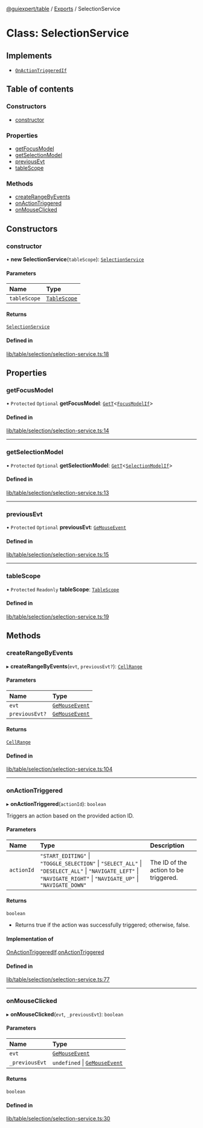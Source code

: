 [@guiexpert/table](../README.md) / [Exports](../modules.md) / SelectionService

# Class: SelectionService

## Implements

- [`OnActionTriggeredIf`](../interfaces/OnActionTriggeredIf.md)

## Table of contents

### Constructors

- [constructor](SelectionService.md#constructor)

### Properties

- [getFocusModel](SelectionService.md#getfocusmodel)
- [getSelectionModel](SelectionService.md#getselectionmodel)
- [previousEvt](SelectionService.md#previousevt)
- [tableScope](SelectionService.md#tablescope)

### Methods

- [createRangeByEvents](SelectionService.md#createrangebyevents)
- [onActionTriggered](SelectionService.md#onactiontriggered)
- [onMouseClicked](SelectionService.md#onmouseclicked)

## Constructors

### constructor

• **new SelectionService**(`tableScope`): [`SelectionService`](SelectionService.md)

#### Parameters

| Name | Type |
| :------ | :------ |
| `tableScope` | [`TableScope`](TableScope.md) |

#### Returns

[`SelectionService`](SelectionService.md)

#### Defined in

[lib/table/selection/selection-service.ts:18](https://github.com/guiexperttable/ge-table/blob/65066c0/libs/table/src/lib/table/selection/selection-service.ts#L18)

## Properties

### getFocusModel

• `Protected` `Optional` **getFocusModel**: [`GetT`](../modules.md#gett)\<[`FocusModelIf`](../interfaces/FocusModelIf.md)\>

#### Defined in

[lib/table/selection/selection-service.ts:14](https://github.com/guiexperttable/ge-table/blob/65066c0/libs/table/src/lib/table/selection/selection-service.ts#L14)

___

### getSelectionModel

• `Protected` `Optional` **getSelectionModel**: [`GetT`](../modules.md#gett)\<[`SelectionModelIf`](../interfaces/SelectionModelIf.md)\>

#### Defined in

[lib/table/selection/selection-service.ts:13](https://github.com/guiexperttable/ge-table/blob/65066c0/libs/table/src/lib/table/selection/selection-service.ts#L13)

___

### previousEvt

• `Protected` `Optional` **previousEvt**: [`GeMouseEvent`](GeMouseEvent.md)

#### Defined in

[lib/table/selection/selection-service.ts:15](https://github.com/guiexperttable/ge-table/blob/65066c0/libs/table/src/lib/table/selection/selection-service.ts#L15)

___

### tableScope

• `Protected` `Readonly` **tableScope**: [`TableScope`](TableScope.md)

#### Defined in

[lib/table/selection/selection-service.ts:19](https://github.com/guiexperttable/ge-table/blob/65066c0/libs/table/src/lib/table/selection/selection-service.ts#L19)

## Methods

### createRangeByEvents

▸ **createRangeByEvents**(`evt`, `previousEvt?`): [`CellRange`](CellRange.md)

#### Parameters

| Name | Type |
| :------ | :------ |
| `evt` | [`GeMouseEvent`](GeMouseEvent.md) |
| `previousEvt?` | [`GeMouseEvent`](GeMouseEvent.md) |

#### Returns

[`CellRange`](CellRange.md)

#### Defined in

[lib/table/selection/selection-service.ts:104](https://github.com/guiexperttable/ge-table/blob/65066c0/libs/table/src/lib/table/selection/selection-service.ts#L104)

___

### onActionTriggered

▸ **onActionTriggered**(`actionId`): `boolean`

Triggers an action based on the provided action ID.

#### Parameters

| Name | Type | Description |
| :------ | :------ | :------ |
| `actionId` | ``"START_EDITING"`` \| ``"TOGGLE_SELECTION"`` \| ``"SELECT_ALL"`` \| ``"DESELECT_ALL"`` \| ``"NAVIGATE_LEFT"`` \| ``"NAVIGATE_RIGHT"`` \| ``"NAVIGATE_UP"`` \| ``"NAVIGATE_DOWN"`` | The ID of the action to be triggered. |

#### Returns

`boolean`

- Returns true if the action was successfully triggered; otherwise, false.

#### Implementation of

[OnActionTriggeredIf](../interfaces/OnActionTriggeredIf.md).[onActionTriggered](../interfaces/OnActionTriggeredIf.md#onactiontriggered)

#### Defined in

[lib/table/selection/selection-service.ts:77](https://github.com/guiexperttable/ge-table/blob/65066c0/libs/table/src/lib/table/selection/selection-service.ts#L77)

___

### onMouseClicked

▸ **onMouseClicked**(`evt`, `_previousEvt`): `boolean`

#### Parameters

| Name | Type |
| :------ | :------ |
| `evt` | [`GeMouseEvent`](GeMouseEvent.md) |
| `_previousEvt` | `undefined` \| [`GeMouseEvent`](GeMouseEvent.md) |

#### Returns

`boolean`

#### Defined in

[lib/table/selection/selection-service.ts:30](https://github.com/guiexperttable/ge-table/blob/65066c0/libs/table/src/lib/table/selection/selection-service.ts#L30)

